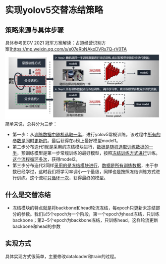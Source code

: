 # 实现yolov5交替冻结策略
## 策略来源与具体步骤
具体参考[ECV 2021 冠军方案解读：占道经营识别方案]<https://mp.weixin.qq.com/s/e07eRbNAkoDVRs7Q-rV0TA>
![训练策略](/assets/640.jpeg "训练策略")
简单来说，总共分为三步：
- 第一步：从<u>训练数据中随机选取一半</u>，进行yolov5常规训练，该过程中<u>所有的参数是同时更新的</u>。最后获得在a榜上最好模型model1。
- 第二步分布迭代1就是采用的冻结模块进行，<u>数据是随机选取训练数据的一半</u>，预训练模型是第一步常规训练的最好模型，按照<u>冻结训练方式进行</u>训练。<u>这个流程循环多次</u>，获得model2。
- 第三步分布迭代2同样<u>采用的是冻结模块进行</u>，<u>数据是所有训练数据</u>，由于参数已经学过，这时我们将学习率调小一个量级，同样也是按照冻结训练方式进行训练。这个流程<u>只循环一次</u>，获得最终的模型。

## 什么是交替冻结
- 冻结模块的特点就是将backbone和head轮流冻结，每epoch只更新未冻结部分的参数。我们以5个epoch为一个阶段，第一个epoch为head冻结，只训练backbone；第2~5个epoch为backbone冻结，只训练head。这样轮流更新backbone和head的参数

## 实现方式
具体实现方式很简单，主要修改dataloader和train的过程。